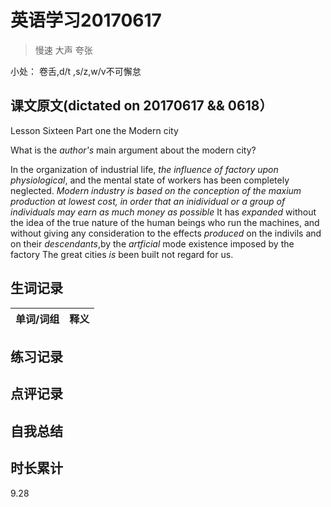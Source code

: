 # 英语学习20170617

> 慢速 大声 夸张

小处： 卷舌,d/t ,s/z,w/v不可懈怠

## 课文原文(dictated on 20170617 && 0618）

Lesson Sixteen  Part one the Modern city 

What is the _author's_ main argument about the modern city?

In the organization of industrial life, _the influence  of factory upon physiological_, and the mental state of workers has been completely neglected.
_Modern industry is based on the conception of the maxium production at lowest cost, in order that an inidividual or a group of individuals may earn as much money as possible_
It has _expanded_ without the idea of the true nature of the human beings who run the machines, and without giving any consideration to the effects _produced_  on the indivils and  on their _descendants_,by the _artficial_ mode existence  imposed by the factory 
The great cities _is_  been built not regard for us.


## 生词记录
| 单词/词组 | 释义  |
| :-----| :------|



## 练习记录

## 点评记录

## 自我总结

## 时长累计
9.28
